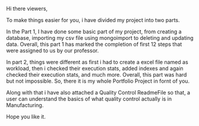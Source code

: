 Hi there viewers,

To make things easier for you, i have divided my project into two parts.

In the Part 1, I have done some basic part of my project, from creating a database, importing my csv file using mongoimport to deleting and updating data. 
Overall, this part 1 has marked the completion of first 12 steps that were assigned to us by our professor.

In part 2, things were different as first i had to create a excel file named as workload, then i checked their execution stats, added indexes and again checked their execution stats, and much more. 
Overall, this part was hard but not impossible. So, there it is my whole Portfolio Project in fornt of you.

Along with that i have also attached a Quality Control ReadmeFile so that, a user can understand the basics of what quality control actually is in Manufacturing.

Hope you like it.
